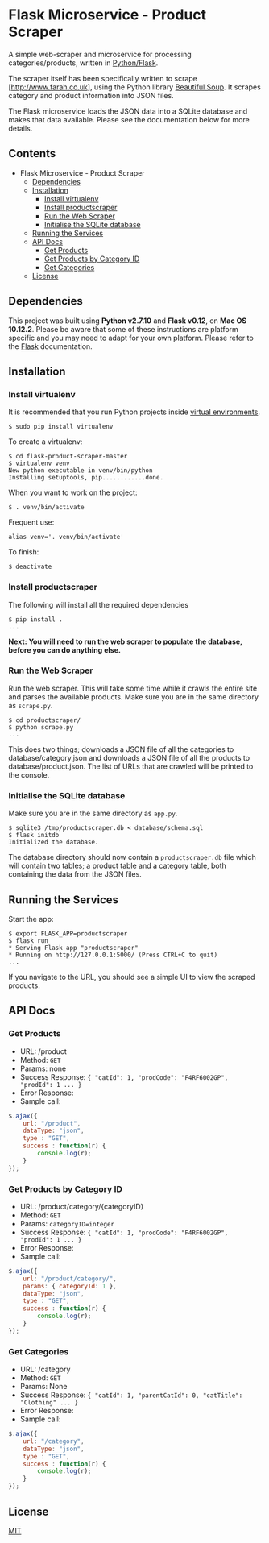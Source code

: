 # Flask Microservice - Product Scraper
A simple web-scraper and microservice for processing categories/products,
written in [Python/Flask](http://flask.pocoo.org).

The scraper itself has been specifically written to scrape [http://www.farah.co.uk], using the Python library [Beautiful Soup](https://www.crummy.com/software/BeautifulSoup/#Download). It scrapes category and product information into JSON files.

The Flask microservice loads the JSON data into a SQLite database and makes that data available. Please see the documentation below for more details.

## Contents
- Flask Microservice - Product Scraper
  * [Dependencies](#dependencies)
  * [Installation](#installation)
    + [Install virtualenv](#install-virtualenv)
    + [Install productscraper](#install-scraper)
    + [Run the Web Scraper](#run-scraper)
    + [Initialise the SQLite database](#init-db)
  * [Running the Services](#running-the-services)
  * [API Docs](#api-docs)
    + [Get Products](#get-products)
    + [Get Products by Category ID](#get-products-by-category-id)
    + [Get Categories](#get-categories)
  * [License](#license)

<a name="dependencies"></a>
## Dependencies
This project was built using **Python v2.7.10** and **Flask v0.12**, on **Mac OS 10.12.2**.
Please be aware that some of these instructions are platform specific and you
may need to adapt for your own platform. Please refer to the [Flask](http://flask.pocoo.org)
documentation.

<a name="installation"></a>
## Installation
<a name="install-virtualenv"></a>
### Install virtualenv
It is recommended that you run Python projects inside [virtual environments](https://virtualenv.pypa.io/en/stable/).
```
$ sudo pip install virtualenv
```

To create a virtualenv:
```
$ cd flask-product-scraper-master
$ virtualenv venv
New python executable in venv/bin/python
Installing setuptools, pip............done.
```

When you want to work on the project:
```
$ . venv/bin/activate
```

Frequent use:
```
alias venv='. venv/bin/activate'
```

To finish:
```
$ deactivate
```

<a name="install-scraper"></a>
### Install productscraper
The following will install all the required dependencies
```
$ pip install .
...
```
**Next: You will need to run the web scraper to populate the database,
before you can do anything else.**

<a name="run-scraper"></a>
### Run the Web Scraper
Run the web scraper. This will take some time while it crawls the entire site and
parses the available products. Make sure you are in the same directory as `scrape.py`.
```
$ cd productscraper/
$ python scrape.py
...
```
This does two things; downloads a JSON file of all the categories to database/category.json
and downloads a JSON file of all the products to database/product.json.
The list of URLs that are crawled will be printed to the console.

<a name="init-db"></a>
### Initialise the SQLite database
Make sure you are in the same directory as `app.py`.
```
$ sqlite3 /tmp/productscraper.db < database/schema.sql
$ flask initdb
Initialized the database.
```
The database directory should now contain a `productscraper.db` file which will contain
two tables; a product table and a category table, both containing the data from
the JSON files.

<a name="running-the-services"></a>
## Running the Services
Start the app:
```
$ export FLASK_APP=productscraper
$ flask run
* Serving Flask app "productscraper"
* Running on http://127.0.0.1:5000/ (Press CTRL+C to quit)
...
```
If you navigate to the URL, you should see a simple UI to view the scraped products.

<a name="api-docs"></a>
## API Docs
<a name="get-products"></a>
### Get Products
* URL: /product
* Method: `GET`
* Params: none
* Success Response: `{ "catId": 1, "prodCode": "F4RF6002GP", "prodId": 1 ... }`
* Error Response:
* Sample call:
```javascript
$.ajax({
	url: "/product",
	dataType: "json",
	type : "GET",
	success : function(r) {
		console.log(r);
	}
});
```

<a name="get-products-by-category-id"></a>
### Get Products by Category ID
* URL: /product/category/{categoryID}
* Method: `GET`
* Params: `categoryID=integer`
* Success Response: `{ "catId": 1, "prodCode": "F4RF6002GP", "prodId": 1 ... }`
* Error Response:
* Sample call:
```javascript
$.ajax({
	url: "/product/category/",
	params: { categoryId: 1 },
	dataType: "json",
	type : "GET",
	success : function(r) {
		console.log(r);
	}
});
```

<a name="get-categories"></a>
### Get Categories
* URL: /category
* Method: `GET`
* Params: None
* Success Response: `{ "catId": 1, "parentCatId": 0, "catTitle": "Clothing" ... }`
* Error Response:
* Sample call:
```javascript
$.ajax({
	url: "/category",
	dataType: "json",
	type : "GET",
	success : function(r) {
		console.log(r);
	}
});
```

<a name="license"></a>
## License
[MIT](http://link.com)
